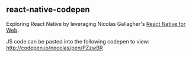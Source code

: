 ## react-native-codepen

Exploring React Native by leveraging Nicolas Gallagher's [React Native for Web][react-native-web-url].

JS code can be pasted into the following codepen to view: http://codepen.io/necolas/pen/PZzwBR


[react-native-web-url]: https://github.com/necolas/react-native-web

